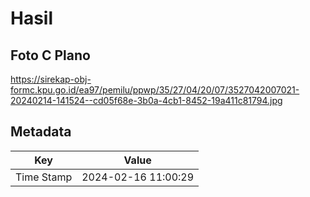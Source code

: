 # Hasil

## Foto C Plano

https://sirekap-obj-formc.kpu.go.id/ea97/pemilu/ppwp/35/27/04/20/07/3527042007021-20240214-141524--cd05f68e-3b0a-4cb1-8452-19a411c81794.jpg


## Metadata

| Key        | Value               |
| ---------- | ------------------- |
| Time Stamp | 2024-02-16 11:00:29 |



